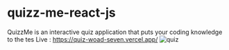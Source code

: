 # quizz-me-react-js
QuizzMe is an interactive quiz application that puts your coding knowledge to the tes
Live : https://quiz-woad-seven.vercel.app/
![quiz](https://github.com/blsreda/quizz-me-react-js/assets/121299700/06368a28-fe76-4c67-9c79-42bd8fa2786a)
